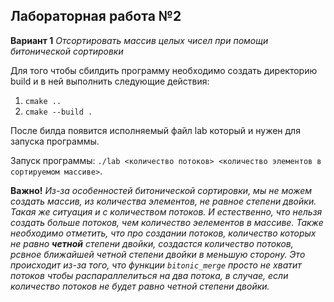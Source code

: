 ## Лабораторная работа №2

**Вариант 1** *Отсортировать массив целых чисел при помощи битонической сортировки*

Для того чтобы сбилдить программу необходимо создать директорию build и в ней выполнить следующие действия:
1. ```cmake ..```
2. ```cmake --build .```

После билда появится исполняемый файл lab который и нужен для запуска программы.

Запуск программы: `./lab <количество потоков> <количество элементов в сортируемом массиве>`.

**Важно!** *Из-за особенностей битонической сортировки, мы не можем создать массив, из количества элементов, не равное степени двойки. Такая же ситуация и с количеством потоков. И естественно, что нельзя создать больше потоков, чем количество эелементов в массиве. Также необходимо отметить, что про создании потоков, количество которых не равно **четной** степени двойки, создастся количество потоков, рсвное ближайшей четной степени двойки в меньшую сторону. Это происходит из-за того, что функции `bitonic_merge` просто не хватит потоков чтобы распараллелиться на два потока, в случае, если количество потоков не будет равно четной степени двойки.*